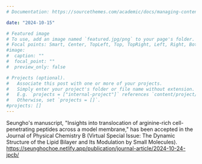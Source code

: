 ```yaml
---
# Documentation: https://sourcethemes.com/academic/docs/managing-content/

date: "2024-10-15" 

# Featured image
# To use, add an image named `featured.jpg/png` to your page's folder.
# Focal points: Smart, Center, TopLeft, Top, TopRight, Left, Right, BottomLeft, Bottom, BottomRight.
#image:
#  caption: ""
#  focal_point: ""
#  preview_only: false

# Projects (optional).
#   Associate this post with one or more of your projects.
#   Simply enter your project's folder or file name without extension.
#   E.g. `projects = ["internal-project"]` references `content/project/deep-learning/index.md`.
#   Otherwise, set `projects = []`.
#projects: []
---
```


Seungho's manuscript, "Insights into translocation of arginine-rich cell-penetrating peptides across a model membrane," has been accepted in the Journal of Physical Chemistry B (Virtual Special Issue: The Dynamic Structure of the Lipid Bilayer and Its Modulation by Small Molecules). https://seunghochoe.netlify.app/publication/journal-article/2024-10-24-jpcb/
